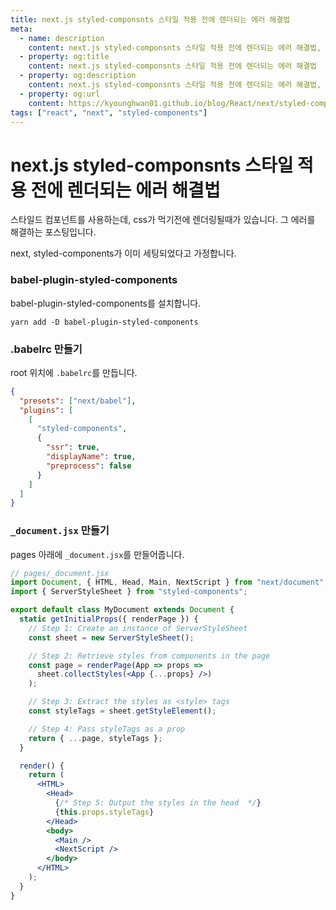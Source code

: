 ```yaml
---
title: next.js styled-componsnts 스타일 적용 전에 렌더되는 에러 해결법
meta:
  - name: description
    content: next.js styled-componsnts 스타일 적용 전에 렌더되는 에러 해결법, react, seo, ssr, getStaticProps, getStaticPaths, getServerSideProps
  - property: og:title
    content: next.js styled-componsnts 스타일 적용 전에 렌더되는 에러 해결법
  - property: og:description
    content: next.js styled-componsnts 스타일 적용 전에 렌더되는 에러 해결법, react, seo, ssr, getStaticProps, getStaticPaths, getServerSideProps
  - property: og:url
    content: https://kyounghwan01.github.io/blog/React/next/styled-component-render-error/
tags: ["react", "next", "styled-components"]
---
```


# next.js styled-componsnts 스타일 적용 전에 렌더되는 에러 해결법

스타일드 컴포넌트를 사용하는데, css가 먹기전에 렌더링될때가 있습니다. 그 에러를 해결하는 포스팅입니다.

next, styled-components가 이미 세팅되었다고 가정합니다.

### babel-plugin-styled-components

babel-plugin-styled-components를 설치합니다.

```
yarn add -D babel-plugin-styled-components
```

### .babelrc 만들기

root 위치에 `.babelrc`를 만듭니다.

```json
{
  "presets": ["next/babel"],
  "plugins": [
    [
      "styled-components",
      {
        "ssr": true,
        "displayName": true,
        "preprocess": false
      }
    ]
  ]
}
```

### `_document.jsx` 만들기

pages 아래에 `_document.jsx`를 만들어줍니다.

```jsx
// pages/_document.jsx
import Document, { HTML, Head, Main, NextScript } from "next/document";
import { ServerStyleSheet } from "styled-components";

export default class MyDocument extends Document {
  static getInitialProps({ renderPage }) {
    // Step 1: Create an instance of ServerStyleSheet
    const sheet = new ServerStyleSheet();

    // Step 2: Retrieve styles from components in the page
    const page = renderPage(App => props =>
      sheet.collectStyles(<App {...props} />)
    );

    // Step 3: Extract the styles as <style> tags
    const styleTags = sheet.getStyleElement();

    // Step 4: Pass styleTags as a prop
    return { ...page, styleTags };
  }

  render() {
    return (
      <HTML>
        <Head>
          {/* Step 5: Output the styles in the head  */}
          {this.props.styleTags}
        </Head>
        <body>
          <Main />
          <NextScript />
        </body>
      </HTML>
    );
  }
}
```

<TagLinks />

<Disqus />

